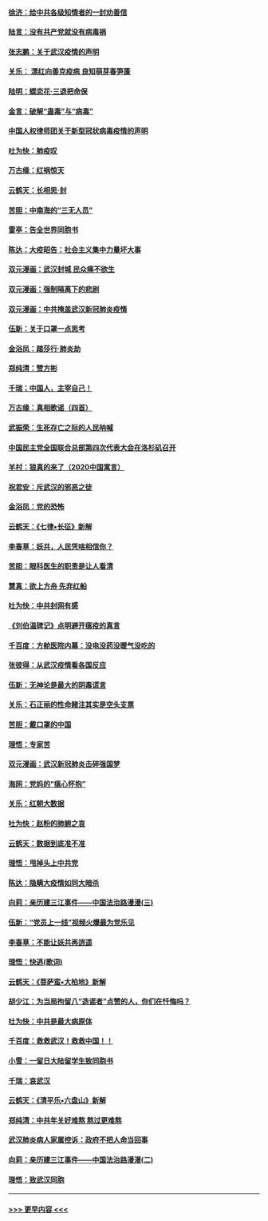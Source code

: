 #### [徐济：给中共各级知情者的一封劝善信](../pages/nsc993/n11868561.md?t=02150044) 
#### [陆言：没有共产党就没有病毒祸](../pages/nsc993/n11868232.md?t=02150044) 
#### [张志鹏：关于武汉疫情的声明](../pages/nsc993/n11867182.md?t=02150044) 
#### [关乐： 漂红向善克疫病 良知萌芽春笋蓬](../pages/nsc993/n11865710.md?t=02150044) 
#### [陆明：蝶恋花‧三退把命保](../pages/nsc993/n11865673.md?t=02150044) 
#### [金言：破解“蛊毒”与“病毒”](../pages/nsc993/n11864103.md?t=02150044) 
#### [中国人权律师团关于新型冠状病毒疫情的声明](../pages/nsc993/n11864249.md?t=02150044) 
#### [吐为快：肺疫叹](../pages/nsc993/n11864027.md?t=02150044) 
#### [万古缘：红祸惊天](../pages/nsc993/n11864079.md?t=02150044) 
#### [云鹤天：长相思‧封](../pages/nsc993/n11864006.md?t=02150044) 
#### [苦胆：中南海的“三无人员”](../pages/nsc993/n11862997.md?t=02150044) 
#### [雷亭：告全世界同胞书](../pages/nsc993/n11862572.md?t=02150044) 
#### [陈达：大疫昭告：社会主义集中力量坏大事](../pages/nsc993/n11859419.md?t=02150044) 
#### [双元漫画：武汉封城 民众痛不欲生](../pages/nsc993/n11859287.md?t=02150044) 
#### [双元漫画：强制隔离下的悲剧](../pages/nsc993/n11859244.md?t=02150044) 
#### [双元漫画：中共掩盖武汉新冠肺炎疫情](../pages/nsc993/n11858249.md?t=02150044) 
#### [伍新：关于口罩一点思考](../pages/nsc993/n11859195.md?t=02150044) 
#### [金浴凤：踏莎行‧肺炎劫](../pages/nsc993/n11858227.md?t=02150044) 
#### [郑纯清：赞方彬](../pages/nsc993/n11856803.md?t=02150044) 
#### [千瑞；中国人，主宰自己！](../pages/nsc993/n11856793.md?t=02150044) 
#### [万古缘：真相歌谣（四首）](../pages/nsc993/n11856263.md?t=02150044) 
#### [武振荣：生死存亡之际的人民呐喊](../pages/nsc993/n11856256.md?t=02150044) 
#### [中国民主党全国联合总部第四次代表大会在洛杉矶召开](../pages/nsc993/n11856344.md?t=02150044) 
#### [羊村：狼真的来了（2020中国寓言）](../pages/nsc993/n11856229.md?t=02150044) 
#### [祝君安：斥武汉的邪恶之徒](../pages/nsc993/n11855861.md?t=02150044) 
#### [金浴凤：党的恐怖](../pages/nsc993/n11855849.md?t=02150044) 
#### [云鹤天：《七律▪长征》新解](../pages/nsc993/n11855479.md?t=02150044) 
#### [李春草：妖共，人民凭啥相信你？](../pages/nsc993/n11855196.md?t=02150044) 
#### [苦胆：眼科医生的职责是让人看清](../pages/nsc993/n11853840.md?t=02150044) 
#### [慧真：欲上方舟 先弃红船](../pages/nsc993/n11853483.md?t=02150044) 
#### [吐为快：中共封网有感](../pages/nsc993/n11852575.md?t=02150044) 
#### [《刘伯温碑记》点明避开瘟疫的真言](../pages/nsc993/n11852128.md?t=02150044) 
#### [千百度：方舱医院内幕：没电没药没暖气没吃的](../pages/nsc993/n11850211.md?t=02150044) 
#### [张彼得：从武汉疫情看各国反应](../pages/nsc993/n11850102.md?t=02150044) 
#### [伍新：无神论是最大的阴毒谎言](../pages/nsc993/n11846129.md?t=02150044) 
#### [关乐：石正丽的性命赌注其实是空头支票](../pages/nsc993/n11846109.md?t=02150044) 
#### [苦胆：戴口罩的中国](../pages/nsc993/n11845576.md?t=02150044) 
#### [理悟：专家苦](../pages/nsc993/n11845564.md?t=02150044) 
#### [双元漫画：武汉新冠肺炎击碎强国梦](../pages/nsc993/n11843320.md?t=02150044) 
#### [海网：党妈的“瘟心怀抱”](../pages/nsc993/n11840740.md?t=02150044) 
#### [关乐：红朝大数据](../pages/nsc993/n11840675.md?t=02150044) 
#### [吐为快：赵粉的肺腑之哀](../pages/nsc993/n11840618.md?t=02150044) 
#### [云鹤天：数据到底准不准](../pages/nsc993/n11840325.md?t=02150044) 
#### [理悟：甩掉头上中共党](../pages/nsc993/n11838826.md?t=02150044) 
#### [陈达：隐瞒大疫情如同大暗杀](../pages/nsc993/n11838771.md?t=02150044) 
#### [向莉：亲历建三江事件——中国法治路漫漫(三)](../pages/nsc993/n11831825.md?t=02150044) 
#### [伍新：“党员上一线”视频火爆最为党乐见](../pages/nsc993/n11838200.md?t=02150044) 
#### [李春草：不能让妖共再逍遥](../pages/nsc993/n11838102.md?t=02150044) 
#### [理悟：快逃(歌词)](../pages/nsc993/n11838083.md?t=02150044) 
#### [云鹤天：《菩萨蛮▪大柏地》新解](../pages/nsc993/n11838059.md?t=02150044) 
#### [胡少江：为当局拘留八“造谣者”点赞的人，你们在忏悔吗？](../pages/nsc993/n11836801.md?t=02150044) 
#### [吐为快：中共是最大病原体](../pages/nsc993/n11836748.md?t=02150044) 
#### [千百度：救救武汉！救救中国！！](../pages/nsc993/n11836145.md?t=02150044) 
#### [小雪：一留日大陆留学生致同胞书](../pages/nsc993/n11834624.md?t=02150044) 
#### [千瑞：哀武汉](../pages/nsc993/n11833647.md?t=02150044) 
#### [云鹤天：《清平乐▪六盘山》新解](../pages/nsc993/n11833611.md?t=02150044) 
#### [郑纯清：中共年关好难熬 熬过更难熬](../pages/nsc993/n11833489.md?t=02150044) 
#### [武汉肺炎病人家属控诉：政府不把人命当回事](../pages/nsc993/n11833205.md?t=02150044) 
#### [向莉：亲历建三江事件——中国法治路漫漫(二)](../pages/nsc993/n11829102.md?t=02150044) 
#### [理悟：致武汉同胞](../pages/nsc993/n11831522.md?t=02150044) 

----
#### [ >>> 更早内容 <<< ](../indexes/nsc993-earlier.md)
